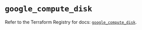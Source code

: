 # `google_compute_disk`

Refer to the Terraform Registry for docs: [`google_compute_disk`](https://registry.terraform.io/providers/hashicorp/google/6.1.0/docs/resources/compute_disk).
